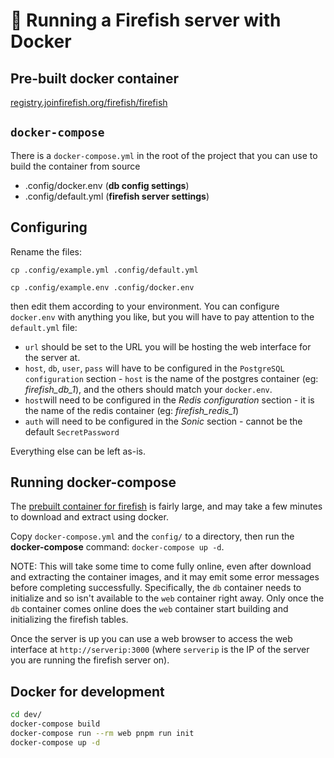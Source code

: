 # 🐳 Running a Firefish server with Docker

## Pre-built docker container
[registry.joinfirefish.org/firefish/firefish](https://git.joinfirefish.org/firefish/firefish/container_registry)

## `docker-compose`

There is a `docker-compose.yml` in the root of the project that you can use to build the container from source

- .config/docker.env (**db config settings**)
- .config/default.yml (**firefish server settings**)

## Configuring

Rename the files:

`cp .config/example.yml .config/default.yml`

`cp .config/example.env .config/docker.env`

then edit them according to your environment.
You can configure `docker.env` with anything you like, but you will have to pay attention to the `default.yml` file:
- `url` should be set to the URL you will be hosting the web interface for the server at.
- `host`, `db`, `user`, `pass` will have to be configured in the `PostgreSQL configuration` section - `host` is the name of the postgres container (eg: *firefish_db_1*), and the others should match your `docker.env`.
- `host`will need to be configured in the *Redis configuration* section - it is the name of the redis container (eg: *firefish_redis_1*)
- `auth` will need to be configured in the *Sonic* section - cannot be the default `SecretPassword`

Everything else can be left as-is.

## Running docker-compose

The [prebuilt container for firefish](https://git.joinfirefish.org/firefish/firefish/container_registry) is fairly large, and may take a few minutes to download and extract using docker.

Copy `docker-compose.yml` and the `config/` to a directory, then run the **docker-compose** command:
`docker-compose up -d`.

NOTE: This will take some time to come fully online, even after download and extracting the container images, and it may emit some error messages before completing successfully. Specifically, the `db` container needs to initialize and so isn't available to the `web` container right away. Only once the `db` container comes online does the `web` container start building and initializing the firefish tables.

Once the server is up you can use a web browser to access the web interface at `http://serverip:3000` (where `serverip` is the IP of the server you are running the firefish server on).

## Docker for development

```sh
cd dev/
docker-compose build
docker-compose run --rm web pnpm run init
docker-compose up -d
```
